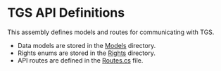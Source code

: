# TGS API Definitions

This assembly defines models and routes for communicating with TGS.

- Data models are stored in the [Models](./Models) directory.
- Rights enums are stored in the [Rights](./Rights) directory.
- API routes are defined in the [Routes.cs](./Routes.cs) file.
